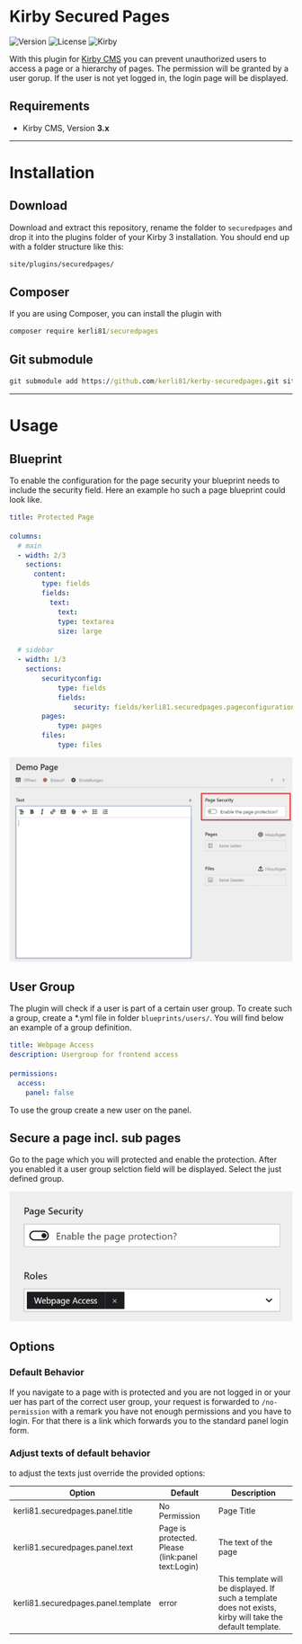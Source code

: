 
# Kirby Secured Pages

![Version](https://img.shields.io/badge/Version-1.0.0-blue.svg) ![License](https://img.shields.io/badge/License-MIT-green.svg) ![Kirby](https://img.shields.io/badge/Kirby-3.x-f0c674.svg)

With this plugin for [Kirby CMS](http://getkirby.com) you can prevent unauthorized users to access a page or a hierarchy of pages. The permission will be granted by a user gorup. If the user is not yet logged in, the login page will be displayed.

## Requirements

+ Kirby CMS, Version **3.x**

****

# Installation

## Download

Download and extract this repository, rename the folder to `securedpages` and drop it into the plugins folder of your Kirby 3 installation. You should end up with a folder structure like this:

```cmd
site/plugins/securedpages/
```

## Composer

If you are using Composer, you can install the plugin with

```cmd
composer require kerli81/securedpages
```

## Git submodule

```cmd
git submodule add https://github.com/kerli81/kerby-securedpages.git site/plugins/securedpages
```


****

# Usage

## Blueprint
To enable the configuration for the page security your blueprint needs to include the security field. Here an example ho such a page blueprint could look like.

```yml
title: Protected Page

columns:
  # main
  - width: 2/3
    sections:
      content:
        type: fields
        fields:
          text:
            text:
            type: textarea
            size: large
            
  # sidebar
  - width: 1/3
    sections:
        securityconfig:
            type: fields
            fields:
                security: fields/kerli81.securedpages.pageconfiguration
        pages:
            type: pages
        files:
            type: files
```
![Template](/.github/template.png?raw=true "Template")

## User Group
The plugin will check if a user is part of a certain user group. To create such a group, create a *.yml file in folder ```blueprints/users/```. You will find below an example of a group definition. 

```yml
title: Webpage Access
description: Usergroup for frontend access

permissions:
  access:
    panel: false
```

To use the group create a new user on the panel. 

## Secure a page incl. sub pages
Go to the page which you will protected and enable the protection. After you enabled it a user group selction field will be displayed. Select the just defined group.

![Protection Configuration](/.github/security_area.png?raw=true "Protection Configuration")

## Options

### Default Behavior
If you navigate to a page with is protected and you are not logged in or your uer has part of the correct user group, your request is forwarded to ```/no-permission``` with a remark you have not enough permissions and you have to login. For that there is a link which forwards you to the standard panel login form.

### Adjust texts of default behavior
to adjust the texts just override the provided options:

Option | Default | Description
------ | ------- | -----------
kerli81.securedpages.panel.title | No Permission | Page Title
kerli81.securedpages.panel.text | Page is protected. Please (link:panel text:Login) | The text of the page
kerli81.securedpages.panel.template | error | This template will be displayed. If such a template does not exists, kirby will take the default template.



